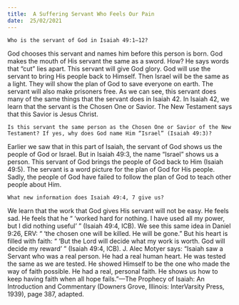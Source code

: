 ```yaml
---
title:  A Suffering Servant Who Feels Our Pain 
date:  25/02/2021
---
```


`Who is the servant of God in Isaiah 49:1–12?`

God chooses this servant and names him before this person is born. God makes the mouth of His servant the same as a sword. How? He says words that “cut” lies apart. This servant will give God glory. God will use the servant to bring His people back to Himself. Then Israel will be the same as a light. They will show the plan of God to save everyone on earth. The servant will also make prisoners free. As we can see, this servant does many of the same things that the servant does in Isaiah 42. In Isaiah 42, we learn that the servant is the Chosen One or Savior. The New Testament says that this Savior is Jesus Christ.

`Is this servant the same person as the Chosen One or Savior of the New Testament? If yes, why does God name Him “Israel” (Isaiah 49:3)?`

Earlier we saw that in this part of Isaiah, the servant of God shows us the people of God or Israel. But in Isaiah 49:3, the name “Israel” shows us a person. This servant of God brings the people of God back to Him (Isaiah 49:5). The servant is a word picture for the plan of God for His people. Sadly, the people of God have failed to follow the plan of God to teach other people about Him.

`What new information does Isaiah 49:4, 7 give us?`

We learn that the work that God gives His servant will not be easy. He feels sad. He feels that he “ ‘worked hard for nothing. I have used all my power, but I did nothing useful’ ” (Isaiah 49:4, ICB). We see this same idea in Daniel 9:26, ERV: “ ‘the chosen one will be killed. He will be gone.” But his heart is filled with faith: “ ‘But the Lord will decide what my work is worth. God will decide my reward’ ” (Isaiah 49:4, ICB). J. Alec Motyer says: “Isaiah saw a Servant who was a real person. He had a real human heart. He was tested the same as we are tested. He showed Himself to be the one who made the way of faith possible. He had a real, personal faith. He shows us how to keep having faith when all hope fails.”—The Prophecy of Isaiah: An Introduction and Commentary (Downers Grove, Illinois: InterVarsity Press, 1939), page 387, adapted.